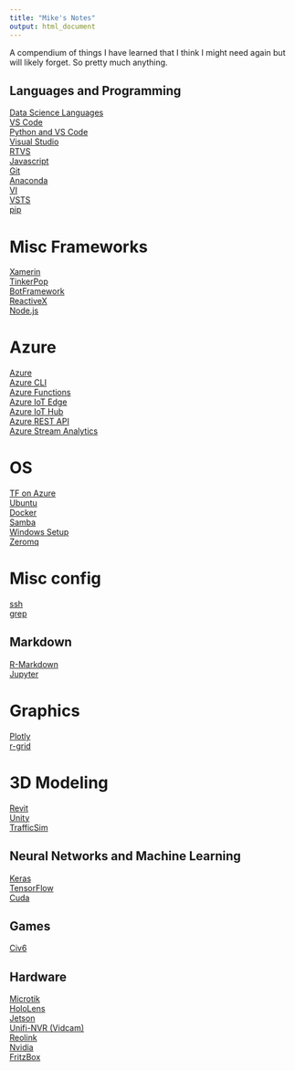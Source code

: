 ```yaml
---
title: "Mike's Notes"
output: html_document
---
```


A compendium of things I have learned that I think I might need again but will likely forget. So pretty much anything.


## Languages and Programming
[Data Science Languages](https://mikewise2718.github.io/markdowndocs/languagecheetsheet/LanguageTable)<br>
[VS Code](https://mikewise2718.github.io/markdowndocs/vscode/vscode)<br>
[Python and VS Code](https://mikewise2718.github.io/markdowndocs/pythononvscode/pythononvscode)<br>
[Visual Studio](https://mikewise2718.github.io/markdowndocs/visualstudio/visualstudio)<br>
[RTVS](https://mikewise2718.github.io/markdowndocs/rtvs/rtvs)<br>
[Javascript](https://mikewise2718.github.io/markdowndocs/javascript/javascript)<br>
[Git](https://mikewise2718.github.io/markdowndocs/git/git)<br>
[Anaconda](https://mikewise2718.github.io/markdowndocs/anaconda/anaconda)<br>
[VI](https://mikewise2718.github.io/markdowndocs/vi/vi)<br>
[VSTS](https://mikewise2718.github.io/markdowndocs/vsts/vsts)<br>
[pip](https://mikewise2718.github.io/markdowndocs/pip/pip)<br>

# Misc Frameworks
[Xamerin](https://mikewise2718.github.io/markdowndocs/xamarin/xamarin)<br>
[TinkerPop](https://mikewise2718.github.io/markdowndocs/tinkerpop/tinkerpop)<br>
[BotFramework](https://mikewise2718.github.io/markdowndocs/botframework/botframework)<br>
[ReactiveX](https://mikewise2718.github.io/markdowndocs/reactivex/reactivex)<br>
[Node.js](https://mikewise2718.github.io/markdowndocs/nodejs/nodejs)<br>

# Azure
[Azure](https://mikewise2718.github.io/markdowndocs/azure/azure)<br>
[Azure CLI](https://mikewise2718.github.io/markdowndocs/azcli/azcli)<br>
[Azure Functions](https://mikewise2718.github.io/markdowndocs/azurefunctions/azurefunctions)<br>
[Azure IoT Edge](https://mikewise2718.github.io/markdowndocs/azureiotedge/azureiotedge)<br>
[Azure IoT Hub](https://mikewise2718.github.io/markdowndocs/azureiothub/azureiothub)<br>
[Azure REST API](https://mikewise2718.github.io/markdowndocs/azurerestapi/azurerestapi)<br>
[Azure Stream Analytics](https://mikewise2718.github.io/markdowndocs/asa/asa)<br>

# OS
[TF on Azure](https://mikewise2718.github.io/markdowndocs/tfonazure/tfonazure)<br>
[Ubuntu](https://mikewise2718.github.io/markdowndocs/ubuntu/ubuntu)<br>
[Docker](https://mikewise2718.github.io/markdowndocs/docker/docker)<br>
[Samba](https://mikewise2718.github.io/markdowndocs/smb/smb)<br>
[Windows Setup](https://mikewise2718.github.io/markdowndocs/windowssetup/windowssetup)<br>
[Zeromq](https://mikewise2718.github.io/markdowndocs/zeromq/zeromq)<br>

# Misc config
[ssh](https://mikewise2718.github.io/markdowndocs/ssh/ssh)<br>
[grep](https://mikewise2718.github.io/markdowndocs/grep/grep)<br>

## Markdown
[R-Markdown](https://mikewise2718.github.io/markdowndocs/rmarkdown/rmarkdown)<br>
[Jupyter](https://mikewise2718.github.io/markdowndocs/jupyter/jupyter)<br>

# Graphics
[Plotly](https://mikewise2718.github.io/markdowndocs/plotly/plotly)<br>
[r-grid](https://mikewise2718.github.io/markdowndocs/r-grid/r-grids)<br>

# 3D Modeling
[Revit](https://mikewise2718.github.io/markdowndocs/revit/revit-notes)<br>
[Unity](https://mikewise2718.github.io/markdowndocs/unity/unity-notes)<br>
[TrafficSim](https://mikewise2718.github.io/markdowndocs/trafficsim/trafficsim)<br>

## Neural Networks and Machine Learning
[Keras](https://mikewise2718.github.io/markdowndocs/keras/keras)<br>
[TensorFlow](https://mikewise2718.github.io/markdowndocs/tensorflow/tensorflow)<br>
[Cuda](https://mikewise2718.github.io/markdowndocs/cuda/cuda)<br>

## Games
[Civ6](https://mikewise2718.github.io/markdowndocs/civ6/civ6-notes)<br>

## Hardware
[Microtik](https://mikewise2718.github.io/markdowndocs/mikrotik/mikrotik)<br>
[HoloLens](https://mikewise2718.github.io/markdowndocs/hololens/hololens)<br>
[Jetson](https://mikewise2718.github.io/markdowndocs/jetson/jetson)<br>
[Unifi-NVR (Vidcam)](https://mikewise2718.github.io/markdowndocs/unifinvr/unifinvr)<br>
[Reolink](https://mikewise2718.github.io/markdowndocs/reolink/reolink)<br>
[Nvidia](https://mikewise2718.github.io/markdowndocs/nvidia/nvidia)<br>
[FritzBox](https://mikewise2718.github.io/markdowndocs/fritzbox/fritzbox)<br>



